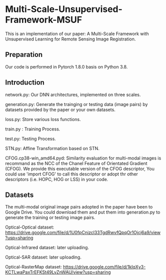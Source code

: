 # Multi-Scale-Unsupervised-Framework-MSUF
This is an implementation of our paper: A Multi-Scale Framework with Unsupervised Learning for Remote Sensing Image Registration.
## Preparation
Our code is performed in Pytorch 1.8.0 basis on Python 3.8.
## Introduction
network.py: Our DNN architectures, implemented on three scales.

generation.py:  Generate the trainging or testing data (image pairs) by datasets provided by the paper or your own datasets.

loss.py: Store various loss functions.

train.py : Training Process.

test.py: Testing Process.

STN.py: Affine Transformation based on STN.

CFOG.cp38-win_amd64.pyd: Similarity evaluation for multi-modal images is recommand as the NCC of the Chanel Feature of Orientated Gradient (CFOG). We provide this executable version of the CFOG descriptor, You could use 'import CFOG' to call this descriptor or adopt thr other descriptors (i.e. HOPC, HOG or LSS) in your code.
## Datasets
The multi-modal original image pairs adopted in the paper have been to Google Drive. You could download them and put them into generation.py to generate the training or testing image pairs.

Optical-Optical dataset: https://drive.google.com/file/d/1U0fpCnizcl33TgdRwvfQpqOr1Ojcj6a9/view?usp=sharing

Optical-Infrared dataset: later uploading.

Optical-SAR dataset: later uploading.

Optical-RasterMap dataset: https://drive.google.com/file/d/1kIqXy3-KCTLwaPaxTrEFKSt49LvZnWAU/view?usp=sharing

